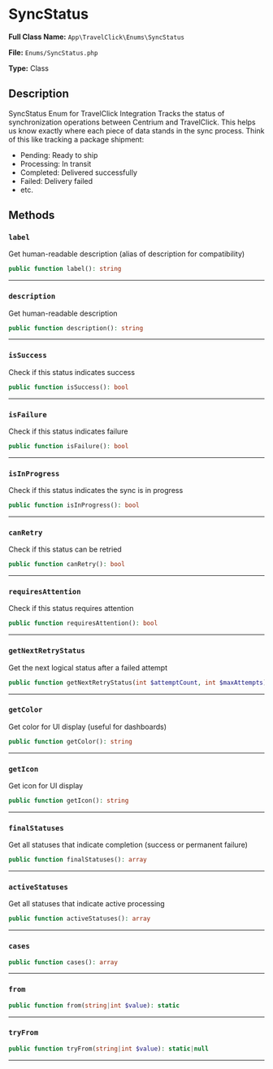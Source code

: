 # SyncStatus

**Full Class Name:** `App\TravelClick\Enums\SyncStatus`

**File:** `Enums/SyncStatus.php`

**Type:** Class

## Description

SyncStatus Enum for TravelClick Integration
Tracks the status of synchronization operations between Centrium and TravelClick.
This helps us know exactly where each piece of data stands in the sync process.
Think of this like tracking a package shipment:
- Pending: Ready to ship
- Processing: In transit
- Completed: Delivered successfully
- Failed: Delivery failed
- etc.

## Methods

### `label`

Get human-readable description (alias of description for compatibility)

```php
public function label(): string
```

---

### `description`

Get human-readable description

```php
public function description(): string
```

---

### `isSuccess`

Check if this status indicates success

```php
public function isSuccess(): bool
```

---

### `isFailure`

Check if this status indicates failure

```php
public function isFailure(): bool
```

---

### `isInProgress`

Check if this status indicates the sync is in progress

```php
public function isInProgress(): bool
```

---

### `canRetry`

Check if this status can be retried

```php
public function canRetry(): bool
```

---

### `requiresAttention`

Check if this status requires attention

```php
public function requiresAttention(): bool
```

---

### `getNextRetryStatus`

Get the next logical status after a failed attempt

```php
public function getNextRetryStatus(int $attemptCount, int $maxAttempts): self
```

---

### `getColor`

Get color for UI display (useful for dashboards)

```php
public function getColor(): string
```

---

### `getIcon`

Get icon for UI display

```php
public function getIcon(): string
```

---

### `finalStatuses`

Get all statuses that indicate completion (success or permanent failure)

```php
public function finalStatuses(): array
```

---

### `activeStatuses`

Get all statuses that indicate active processing

```php
public function activeStatuses(): array
```

---

### `cases`

```php
public function cases(): array
```

---

### `from`

```php
public function from(string|int $value): static
```

---

### `tryFrom`

```php
public function tryFrom(string|int $value): static|null
```

---

